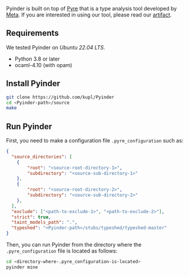 Pyinder is built on top of [Pyre](https://github.com/facebook/pyre-check) that is a type analysis tool developed by [Meta](https://github.com/facebook).
If you are interested in using our tool, please read our [artifact](https://github.com/kupl/PyinderArtifact). 

## Requirements
We tested Pyinder on *Ubuntu 22.04 LTS*.
- Python 3.8 or later
- ocaml-4.10 (with opam)

## Install Pyinder

```bash
git clone https://github.com/kupl/Pyinder
cd <Pyinder-path>/source
make
```

## Run Pyinder

First, you need to make a configuration file `.pyre_configuration` such as:

```json
{
  "source_directories": [
    {
        "root": "<source-root-directory-1>",
        "subdirectory": "<source-sub-directory-1>"
    },
    {
        "root": "<source-root-directory-2>",
        "subdirectory": "<source-sub-directory-2>"
    },
  ],
  "exclude": ["<path-to-exclude-1>", "<path-to-exclude-2>"],
  "strict": true,
  "taint_models_path": ".",
  "typeshed": "<Pyinder-path>/stubs/typeshed/typeshed-master"
}
```

Then, you can run Pyinder from the directory where the `.pyre_configuration` file is located as follows:

```bash
cd <directory-where-.pyre_configuration-is-located>
pyinder mine
```


